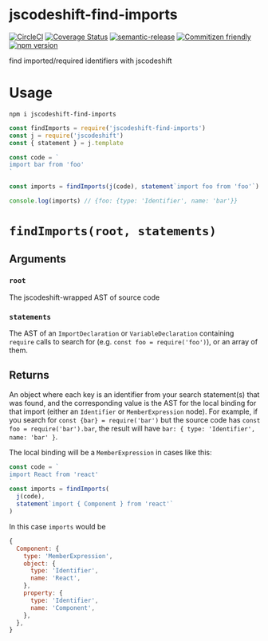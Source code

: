 # jscodeshift-find-imports

[![CircleCI](https://circleci.com/gh/codemodsquad/jscodeshift-find-imports.svg?style=svg)](https://circleci.com/gh/codemodsquad/jscodeshift-find-imports)
[![Coverage Status](https://codecov.io/gh/codemodsquad/jscodeshift-find-imports/branch/master/graph/badge.svg)](https://codecov.io/gh/codemodsquad/jscodeshift-find-imports)
[![semantic-release](https://img.shields.io/badge/%20%20%F0%9F%93%A6%F0%9F%9A%80-semantic--release-e10079.svg)](https://github.com/semantic-release/semantic-release)
[![Commitizen friendly](https://img.shields.io/badge/commitizen-friendly-brightgreen.svg)](http://commitizen.github.io/cz-cli/)
[![npm version](https://badge.fury.io/js/jscodeshift-find-imports.svg)](https://badge.fury.io/js/jscodeshift-find-imports)

find imported/required identifiers with jscodeshift

# Usage

```
npm i jscodeshift-find-imports
```

```js
const findImports = require('jscodeshift-find-imports')
const j = require('jscodeshift')
const { statement } = j.template

const code = `
import bar from 'foo'
`

const imports = findImports(j(code), statement`import foo from 'foo'`)

console.log(imports) // {foo: {type: 'Identifier', name: 'bar'}}
```

# `findImports(root, statements)`

## Arguments

### `root`

The jscodeshift-wrapped AST of source code

### `statements`

The AST of an `ImportDeclaration` or `VariableDeclaration` containing `require`
calls to search for (e.g. `const foo = require('foo')`), or an array of them.

## Returns

An object where each key is an identifier from your search statement(s) that was found, and the
corresponding value is the AST for the local binding for that import (either an `Identifier` or
`MemberExpression` node). For example, if you search for `const {bar} = require('bar')` but the
source code has `const foo = require('bar').bar`, the result will have `bar: { type: 'Identifier', name: 'bar' }`.

The local binding will be a `MemberExpression` in cases like this:

```js
const code = `
import React from 'react'
`
const imports = findImports(
  j(code),
  statement`import { Component } from 'react'`
)
```

In this case `imports` would be

```js
{
  Component: {
    type: 'MemberExpression',
    object: {
      type: 'Identifier',
      name: 'React',
    },
    property: {
      type: 'Identifier',
      name: 'Component',
    },
  },
}
```
